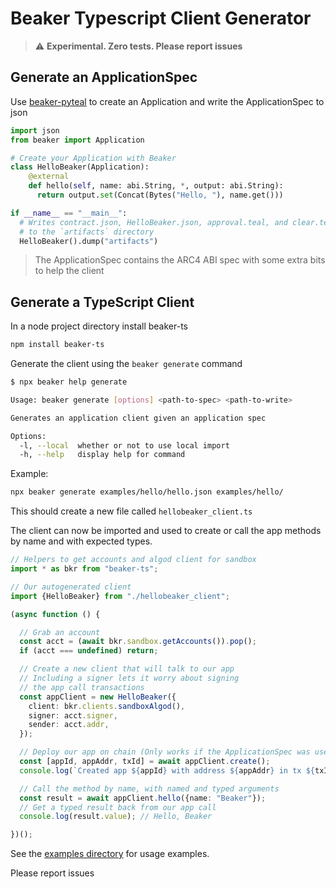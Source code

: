 # Beaker Typescript Client Generator

> :warning: **Experimental. Zero tests. Please report issues**

## Generate an ApplicationSpec

Use [beaker-pyteal](https://github.com/algorand-devrel/beaker) to create an Application and write the ApplicationSpec to json

```py
import json
from beaker import Application

# Create your Application with Beaker
class HelloBeaker(Application):
    @external
    def hello(self, name: abi.String, *, output: abi.String):
      return output.set(Concat(Bytes("Hello, "), name.get()))

if __name__ == "__main__":
  # Writes contract.json, HelloBeaker.json, approval.teal, and clear.teal 
  # to the `artifacts` directory
  HelloBeaker().dump("artifacts")
```

> The ApplicationSpec contains the ARC4 ABI spec with some extra bits to help the client

## Generate a TypeScript Client

In a node project directory install beaker-ts
```sh
npm install beaker-ts
```

Generate the client using the `beaker generate` command

```sh
$ npx beaker help generate

Usage: beaker generate [options] <path-to-spec> <path-to-write>

Generates an application client given an application spec

Options:
  -l, --local  whether or not to use local import
  -h, --help   display help for command
```

Example:
```sh
npx beaker generate examples/hello/hello.json examples/hello/
```

This should create a new file called `hellobeaker_client.ts`

The client can now be imported and used to create or call the app methods by name and with expected types.

```ts
// Helpers to get accounts and algod client for sandbox
import * as bkr from "beaker-ts";

// Our autogenerated client
import {HelloBeaker} from "./hellobeaker_client";

(async function () {

  // Grab an account
  const acct = (await bkr.sandbox.getAccounts()).pop();
  if (acct === undefined) return;

  // Create a new client that will talk to our app
  // Including a signer lets it worry about signing
  // the app call transactions 
  const appClient = new HelloBeaker({
    client: bkr.clients.sandboxAlgod(),
    signer: acct.signer,
    sender: acct.addr,
  });

  // Deploy our app on chain (Only works if the ApplicationSpec was used to generate the client)
  const [appId, appAddr, txId] = await appClient.create();
  console.log(`Created app ${appId} with address ${appAddr} in tx ${txId}`);

  // Call the method by name, with named and typed arguments
  const result = await appClient.hello({name: "Beaker"});
  // Get a typed result back from our app call
  console.log(result.value); // Hello, Beaker

})();
```

See the [examples directory](https://github.com/algorand-devrel/beaker-ts/tree/master/examples) for usage examples.

Please report issues
